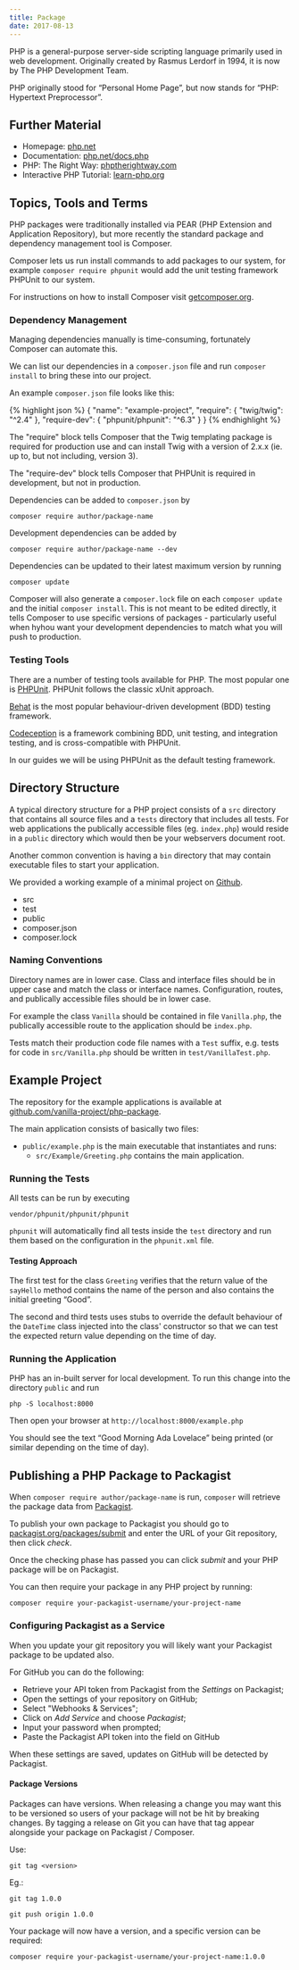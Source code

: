 ```yaml
---
title: Package
date: 2017-08-13
---
```


PHP is a general-purpose server-side scripting language primarily used in web development. Originally created by Rasmus Lerdorf in 1994, it is now by The PHP Development Team.

PHP originally stood for &ldquo;Personal Home Page&rdquo;, but now stands for &ldquo;PHP: Hypertext Preprocessor&rdquo;.


## Further Material

- Homepage: [php.net](https://secure.php.net/)
- Documentation: [php.net/docs.php](https://secure.php.net/docs.php)
- PHP: The Right Way: [phptherightway.com](http://www.phptherightway.com/)
- Interactive PHP Tutorial: [learn-php.org](http://www.learn-php.org/)


## Topics, Tools and Terms

PHP packages were traditionally installed via PEAR (PHP Extension and Application Repository), but more recently the standard package and dependency management tool is Composer.

Composer lets us run install commands to add packages to our system, for example `composer require phpunit` would add the unit testing framework PHPUnit to our system.

For instructions on how to install Composer visit [getcomposer.org](https://getcomposer.org/download/).


### Dependency Management

Managing dependencies manually is time-consuming, fortunately Composer can automate this.

We can list our dependencies in a `composer.json` file and run `composer install` to bring these into our project.

An example `composer.json` file looks like this:

{% highlight json %}
{
    "name": "example-project",
    "require": {
        "twig/twig": "^2.4"
    },
    "require-dev": {
        "phpunit/phpunit": "^6.3"
    }
}
{% endhighlight %}

The "require" block tells Composer that the Twig templating package is required for production use and can install Twig with a version of 2.x.x (ie. up to, but not including, version 3).

The "require-dev" block tells Composer that PHPUnit is required in development, but not in production.

Dependencies can be added to `composer.json` by

```
composer require author/package-name
```

Development dependencies can be added by

```
composer require author/package-name --dev
```

Dependencies can be updated to their latest maximum version by running

```
composer update
```

Composer will also generate a `composer.lock` file on each `composer update` and the initial `composer install`. This is not meant to be edited directly, it tells Composer to use specific versions of packages - particularly useful when hyhou want your development dependencies to match what you will push to production.

### Testing Tools

There are a number of testing tools available for PHP. The most popular one is [PHPUnit](https://phpunit.de/). PHPUnit follows the classic xUnit approach.

[Behat](http://behat.org/en/latest/) is the most popular behaviour-driven development (BDD) testing framework.

[Codeception](http://codeception.com/) is a framework combining BDD, unit testing, and integration testing, and is cross-compatible with PHPUnit.

In our guides we will be using PHPUnit as the default testing framework.

## Directory Structure

A typical directory structure for a PHP project consists of a `src` directory that contains all source files and a `tests` directory that includes all tests. For web applications the publically accessible files (eg. `index.php`) would reside in a `public` directory which would then be your webservers document root.

Another common convention is having a `bin` directory that may contain executable files to start your application.

We provided a working example of a minimal project on [Github](https://github.com/vanilla-project/php-package).
<ul class="directory-structure">
  <li class="directory">src</li>
  <li class="directory">test</li>
  <li class="directory">public</li>
  <li class="file">composer.json</li>
  <li class="file">composer.lock</li>
</ul>


### Naming Conventions

Directory names are in lower case. Class and interface files should be in upper case and match the class or interface names.
Configuration, routes, and publically accessible files should be in lower case.

For example the class `Vanilla` should be contained in file `Vanilla.php`, the publically accessible route to the application should be `index.php`.

Tests match their production code file names with a `Test` suffix, e.g. tests for code in `src/Vanilla.php` should be written in `test/VanillaTest.php`.


## Example Project

The repository for the example applications is available at [github.com/vanilla-project/php-package](https://github.com/vanilla-project/php-package).

The main application consists of basically two files:

- `public/example.php` is the main executable that instantiates and runs:
  - `src/Example/Greeting.php` contains the main application.

### Running the Tests

All tests can be run by executing

```
vendor/phpunit/phpunit/phpunit
```

`phpunit` will automatically find all tests inside the `test` directory and run them based on the configuration in the `phpunit.xml` file.


#### Testing Approach

The first test for the class `Greeting` verifies that the return value of the `sayHello` method contains the name of the person and also contains the initial greeting &ldquo;Good&rdquo;.

The second and third tests uses stubs to override the default behaviour of the `DateTime` class injected into the class' constructor so that we can test the expected return value depending on the time of day.


### Running the Application

PHP has an in-built server for local development. To run this change into the directory `public` and run

```
php -S localhost:8000
```

Then open your browser at `http://localhost:8000/example.php`

You should see the text &ldquo;Good Morning Ada Lovelace&rdquo; being printed (or similar depending on the time of day).


## Publishing a PHP Package to Packagist

When `composer require author/package-name` is run, `composer` will retrieve the package data from [Packagist](https://packagist.org/).

To publish your own package to Packagist you should go to [packagist.org/packages/submit](https://packagist.org/packages/submit) and enter the URL of your Git repository, then click _check_.

Once the checking phase has passed you can click _submit_ and your PHP package will be on Packagist.

You can then require your package in any PHP project by running:

```
composer require your-packagist-username/your-project-name
```

### Configuring Packagist as a Service

When you update your git repository you will likely want your Packagist package to be updated also.

For GitHub you can do the following:

- Retrieve your API token from Packagist from the _Settings_ on Packagist;
- Open the settings of your repository on GitHub;
- Select "Webhooks & Services";
- Click on _Add Service_ and choose _Packagist_;
- Input your password when prompted;
- Paste the Packagist API token into the field on GitHub

When these settings are saved, updates on GitHub will be detected by Packagist.

#### Package Versions

Packages can have versions. When releasing a change you may want this to be versioned so users of your package will not be hit by breaking changes. By tagging a release on Git you can have that tag appear alongside your package on Packagist / Composer.

Use:
```
git tag <version>
```

Eg.:
```
git tag 1.0.0
```

```
git push origin 1.0.0
```

Your package will now have a version, and a specific version can be required:

```
composer require your-packagist-username/your-project-name:1.0.0
```
